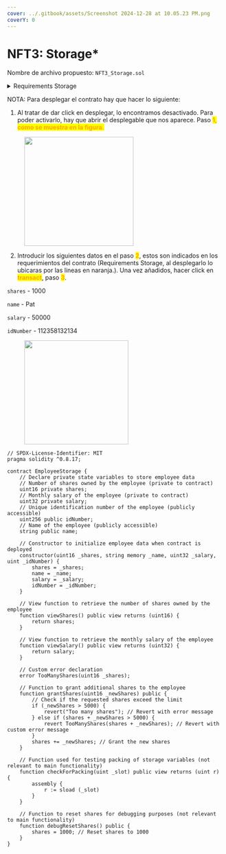 ```yaml
---
cover: ../.gitbook/assets/Screenshot 2024-12-28 at 10.05.23 PM.png
coverY: 0
---
```


# NFT3: Storage\*

Nombre de archivo propuesto: `NFT3_Storage.sol`

<details>

<summary>Requirements Storage</summary>

**Contract**[​](https://docs.base.org/base-learn/docs/contracts-and-basic-functions/basic-functions-exercise#contract)

Create a single contract called `EmployeeStorage`. It should not inherit from any other contracts. It should have the following functions:

#### State Variables[​](https://docs.base.org/base-learn/docs/storage/storage-exercise#state-variables) <a href="#state-variables" id="state-variables"></a>

The contract should have the following state variables, optimized to minimize storage:

* A private variable `shares` storing the employee's number of shares owned
  * Employees with more than 5,000 shares count as directors and are stored in another contract
* Public variable `name` which stores the employee's name
* A private variable `salary` storing the employee's salary
  * Salaries range from 0 to 1,000,000 dollars
* A public variable `idNumber` storing the employee's ID number
  * Employee numbers are not sequential, so this field should allow any number up to 2^256-1

#### Constructor[​](https://docs.base.org/base-learn/docs/storage/storage-exercise#constructor) <a href="#constructor" id="constructor"></a>

<mark style="color:orange;">**When deploying the contract, utilize the**</mark><mark style="color:orange;">**&#x20;**</mark><mark style="color:orange;">**`constructor`**</mark><mark style="color:orange;">**&#x20;**</mark><mark style="color:orange;">**to set:**</mark>

* `shares`
* `name`
* `salary`
* `idNumber`

<mark style="color:orange;">**For the purposes of the test, you must deploy the contract with the following values:**</mark>

* `shares` - 1000
* `name` - Pat
* `salary` - 50000
* `idNumber` - 112358132134

#### View Salary and View Shares[​](https://docs.base.org/base-learn/docs/storage/storage-exercise#view-salary-and-view-shares) <a href="#view-salary-and-view-shares" id="view-salary-and-view-shares"></a>

danger

In the world of blockchain, nothing is ever secret!\* `private` variables prevent other contracts from reading the value. You should use them as a part of clean programming practices, but marking a variable as private **does&#x20;**_**not**_**&#x20;hide the value**. All data is trivially available to anyone who knows how to fetch data from the chain.

\*You can make clever use of encryption though!

Write a function called `viewSalary` that returns the value in `salary`.

Write a function called `viewShares` that returns the value in `shares`.

#### Grant Shares[​](https://docs.base.org/base-learn/docs/storage/storage-exercise#grant-shares) <a href="#grant-shares" id="grant-shares"></a>

Add a public function called `grantShares` that increases the number of shares allocated to an employee by `_newShares`. It should:

* Add the provided number of shares to the `shares`
  * If this would result in more than 5000 shares, revert with a custom error called `TooManyShares` that returns the number of shares the employee would have with the new amount added
  * If the number of `_newShares` is greater than 5000, revert with a string message, "Too many shares"

</details>

NOTA: Para desplegar el contrato hay que hacer lo siguiente:

1. Al tratar de dar click en desplegar, lo encontramos desactivado. Para poder activarlo, hay que abrir el desplegable que nos aparece. Paso <mark style="color:orange;">**1, como se muestra en la figura.**</mark>

<figure><img src="../.gitbook/assets/Screenshot 2024-12-28 at 5.28.23 PM.png" alt="" width="254"><figcaption></figcaption></figure>

2. Introducir los siguientes datos en el paso <mark style="color:orange;">**2**</mark>, estos son indicados en los requerimientos del contrato (Requirements Storage, al desplegarlo lo ubicaras por las lineas en naranja.). Una vez añadidos, hacer click en <mark style="color:orange;">**transact**</mark>, paso <mark style="color:orange;">**3**</mark>.&#x20;

`shares` - 1000

`name` - Pat

`salary` - 50000

`idNumber` - 112358132134

<figure><img src="../.gitbook/assets/Screenshot 2024-12-28 at 5.33.41 PM.png" alt="" width="242"><figcaption></figcaption></figure>

```solidity
// SPDX-License-Identifier: MIT
pragma solidity ^0.8.17;

contract EmployeeStorage {
    // Declare private state variables to store employee data
    // Number of shares owned by the employee (private to contract)
    uint16 private shares; 
    // Monthly salary of the employee (private to contract)
    uint32 private salary; 
    // Unique identification number of the employee (publicly accessible)
    uint256 public idNumber; 
    // Name of the employee (publicly accessible)
    string public name; 

    // Constructor to initialize employee data when contract is deployed
    constructor(uint16 _shares, string memory _name, uint32 _salary, uint _idNumber) {
        shares = _shares; 
        name = _name; 
        salary = _salary; 
        idNumber = _idNumber; 
    }

    // View function to retrieve the number of shares owned by the employee
    function viewShares() public view returns (uint16) {
        return shares;
    }
    
    // View function to retrieve the monthly salary of the employee
    function viewSalary() public view returns (uint32) {
        return salary;
    }

    // Custom error declaration
    error TooManyShares(uint16 _shares);
    
    // Function to grant additional shares to the employee
    function grantShares(uint16 _newShares) public {
        // Check if the requested shares exceed the limit
        if (_newShares > 5000) {
            revert("Too many shares"); // Revert with error message
        } else if (shares + _newShares > 5000) {
            revert TooManyShares(shares + _newShares); // Revert with custom error message
        }
        shares += _newShares; // Grant the new shares
    }

    // Function used for testing packing of storage variables (not relevant to main functionality)
    function checkForPacking(uint _slot) public view returns (uint r) {
        assembly {
            r := sload (_slot)
        }
    }

    // Function to reset shares for debugging purposes (not relevant to main functionality)
    function debugResetShares() public {
        shares = 1000; // Reset shares to 1000
    }
}
```

####
